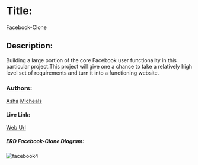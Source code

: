# Title:
Facebook-Clone

## Description:
Building a large portion of the core Facebook user functionality in this particular project.This project will give one a chance to take a relatively high level set of requirements and turn it into a functioning website.

### Authors:
[Asha](https://github.com/Ashah15)
[Micheals](https://github.com/MarvellousUbani)

#### Live Link:
[Web Url](https://glacial-peak-70037.herokuapp.com/)


##### ERD Facebook-Clone Diagram:
![facebook4](https://user-images.githubusercontent.com/25789605/71686969-beafb600-2dad-11ea-8883-70f804349eb2.png)
